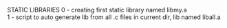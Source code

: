 STATIC LIBRARIES
0 - creating first static library named libmy.a <br />
1 - script to auto generate lib from all .c files in current dir, lib named liball.a <br />

